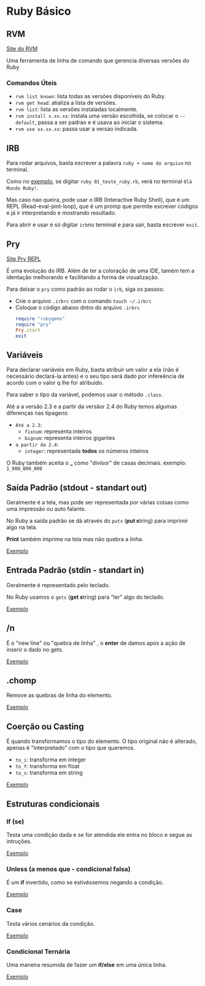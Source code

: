 # Ruby Básico

## RVM

[Site do RVM](https://rvm.io/)

Uma ferramenta de linha de comando que gerencia diversas versões do Ruby

### Comandos Úteis

- `rvm list known`: lista todas as versões disponíveis do Ruby.
- `rvm get head`: atializa a lista de versões.
- `rvm list`: lista as versões instaladas localmente.
- `rvm install x.xx.xx`: instala uma versão escolhida, se colocar o `--default`, passa a ser padrao e é usava ao iniciar o sistema.
- `rvm use xx.xx.xx`: passa usar a versao indicada.

## IRB

Para rodar arquivos, basta escrever a palavra `ruby + nome do arquivo` no terminal.

Como no [exemplo](/exemplos/01_teste_ruby.rb), se digitar `ruby 01_teste_ruby.rb`, verá no terminal `Olá Mundo Ruby!`.

Mas caso nao queira, pode usar o IRB (Interactive Ruby Shell), que é um REPL (Read-eval-pint-loop), que é um promp que permite escrever códigos e já ir interpretando e mostrando resultado.

Para abrir e usar é só digitar `irb`no terminal e para sair, basta escrever `exit`.

## Pry

[Site Pry REPL](https://github.com/pry)

É uma evolução do IRB. Além de ter a coloração de uma IDE, tamém tem a identação melhorando e facilitando a forma de visualização.

Para deixar o `pry` como padrão ao rodar o `irb`, siga os passos:

- Crie o arquivo `.irbrc` com o comando `touch ~/.irbrc`
- Coloque o código abaixo dntro do arquivo `.irbrc`
  ``` ruby
  require "rubygems"
  require "pry"
  Pry.start
  exit
  ```

## Variáveis

Para declarar variáveis em Ruby, basta atribuir um valor a ela (não é necessário declará-la antes) e o seu tipo será dado por infereência de acordo com o valor q lhe for atribuído.

Para saber o tipo da variável, podemos usar o método `.class`.

Até a a versão 2.3 e a partir da versãor 2.4 do Ruby temos algumas diferenças nas tipagens:

- `Até a 2.3`: 
  - `fixnum`: representa inteiros
  - `bignum`: representa inteiros gigantes
- `a partir da 2.4`: 
  - `integer`: representada **todos** os números inteiros

O Ruby também aceita o **_** como "divisor" de casas decimais. exemplo: `1_000_000_000`

## Saída Padrão (stdout - standart out)

Geralmente é a tela, mas pode ser representada por várias coisas como uma impressão ou auto falante.

No Ruby a saída padrão se dá através do `puts` (**put s**tring) para imprimir algo na tela.

**Print** também imprime na tela mas não quebra a linha.

[Exemplo](/exemplos/02_IO.rb)

## Entrada Padrão (stdin - standart in)

Geralmente é representado pelo teclado.

No Ruby usamos o `gets` (**get s**tring) para "ler" algo do teclado.

[Exemplo](/exemplos/02_IO.rb)

## /n

É o "new line" ou "quebra de linha" , o **enter** de damos após a ação de inserir o dado no gets.

[Exemplo](/exemplos/02_IO.rb)

## .chomp

Remove as quebras de linha do elemento.

[Exemplo](/exemplos/02_IO.rb)

## Coerção ou Casting

É quando transformamos o tipo do elemento. O tipo original não é alterado, apenas é "interpretado" com o tipo que queremos.

- `to_i`: transforma em integer
- `to_f`: transforma em float
- `to_s`: transforma em string

[Exemplo](/exemplos/02_IO.rb)

## Estruturas condicionais

### If (se)

Testa uma condição dada e se for atendida ele entra no bloco e segue as intruções.

[Exemplo](/exemplos/03_condicionais.rb)

### Unless (a menos que - condicional falsa)

É um **if** invertido, como se estivéssemos negando a condição.

[Exemplo](/exemplos/03_condicionais.rb)

### Case

Testa vários cenários da condição.

[Exemplo](/exemplos/03_condicionais.rb)

### Condicional Ternária

Uma maneira resumida de fazer um **if/else** em uma única linha.

[Exemplo](/exemplos/03_condicionais.rb)
